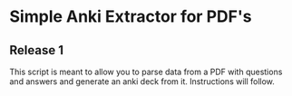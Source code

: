 <h1>Simple Anki Extractor for PDF's</h1>
	<h2>Release 1</h2>
	<body>This script is meant to allow you to parse data from a PDF with questions and answers and generate an anki deck from it. Instructions will follow.</body>

